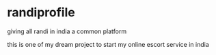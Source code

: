 # randiprofile
giving all randi in india a common platform



this is one of my dream project to start my online escort service in india
